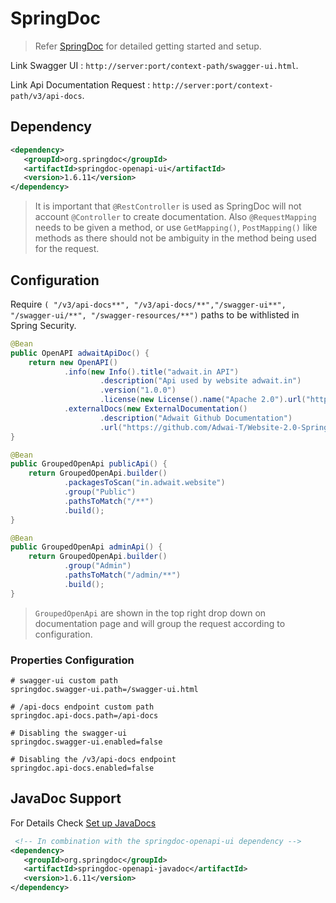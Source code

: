 # SpringDoc

> Refer [SpringDoc](https://springdoc.org/) for detailed getting started and setup.

Link Swagger UI : `http://server:port/context-path/swagger-ui.html`.

Link Api Documentation Request : `http://server:port/context-path/v3/api-docs`.

## Dependency

```xml
<dependency>
   <groupId>org.springdoc</groupId>
   <artifactId>springdoc-openapi-ui</artifactId>
   <version>1.6.11</version>
</dependency>
```

> It is important that `@RestController` is used as SpringDoc will not account `@Controller` to create documentation. Also `@RequestMapping` needs to be given a method, or use `GetMapping()`, `PostMapping()` like methods as there should not be ambiguity in the method being used for the request.

## Configuration

Require `( "/v3/api-docs**", "/v3/api-docs/**","/swagger-ui**", "/swagger-ui/**", "/swagger-resources/**")` paths to be withlisted in Spring Security.

```java
@Bean
public OpenAPI adwaitApiDoc() {
    return new OpenAPI()
            .info(new Info().title("adwait.in API")
                    .description("Api used by website adwait.in")
                    .version("1.0.0")
                    .license(new License().name("Apache 2.0").url("http://adwait.in")))
            .externalDocs(new ExternalDocumentation()
                    .description("Adwait Github Documentation")
                    .url("https://github.com/Adwai-T/Website-2.0-Spring"));
}

@Bean
public GroupedOpenApi publicApi() {
    return GroupedOpenApi.builder()
            .packagesToScan("in.adwait.website")
            .group("Public")
            .pathsToMatch("/**")
            .build();
}

@Bean
public GroupedOpenApi adminApi() {
    return GroupedOpenApi.builder()
            .group("Admin")
            .pathsToMatch("/admin/**")
            .build();
}
```

> `GroupedOpenApi` are shown in the top right drop down on documentation page and will group the request according to configuration.

### Properties Configuration

```properties
# swagger-ui custom path
springdoc.swagger-ui.path=/swagger-ui.html

# /api-docs endpoint custom path
springdoc.api-docs.path=/api-docs

# Disabling the swagger-ui
springdoc.swagger-ui.enabled=false

# Disabling the /v3/api-docs endpoint
springdoc.api-docs.enabled=false
```

## JavaDoc Support

For Details Check [Set up JavaDocs](https://springdoc.org/#javadoc-support)

```xml
 <!-- In combination with the springdoc-openapi-ui dependency -->
<dependency>
   <groupId>org.springdoc</groupId>
   <artifactId>springdoc-openapi-javadoc</artifactId>
   <version>1.6.11</version>
</dependency>
```
